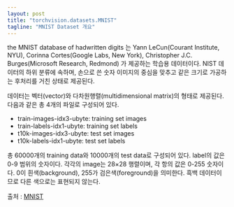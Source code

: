 ```yaml
---
layout: post
title: "torchvision.datasets.MNIST"
tagline: "MNIST Dataset 개요"
---
```


the MNIST database of hadwritten digits 는 Yann LeCun(Courant Institute, NYU), Corinna Cortes(Google Labs, New York), Christopher J.C. Burges(Microsoft Research, Redmond) 가 제공하는 학습용 데이터이다. NIST 데이터의 하위 분류에 속하며, 손으로 쓴 숫자 이미지의 중심을 맞추고 같은 크기로 가공하는 후처리를 거친 상태로 제공된다.

데이터는 벡터(vector)와 다차원행렬(multidimensional matrix)의 형태로 제공된다.
다음과 같은 총 4개의 파일로 구성되어 있다.

- train-images-idx3-ubyte: training set images
- train-labels-idx1-ubyte: training set labels
- t10k-images-idx3-ubyte:  test set images
- t10k-labels-idx1-ubyte:  test set labels

총 60000개의 training data와 10000개의 test data로 구성되어 있다.
label의 값은 0-9 범위의 숫자이다.
각각의 image는 28×28 행렬이며, 각 항의 값은 0-255  숫자이다. 0이 흰색(background), 255가 검은색(foreground)을 의미한다. 흑백 데이터이므로 다른 색으로는 표현되지 않는다.

출처 : [MNIST](http://yann.lecun.com/exdb/mnist/)
